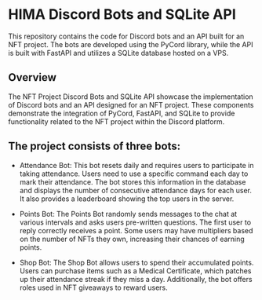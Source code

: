 # HIMA Discord Bots and SQLite API

This repository contains the code for Discord bots and an API built for an NFT project. The bots are developed using the PyCord library, while the API is built with FastAPI and utilizes a SQLite database hosted on a VPS.

## Overview

The NFT Project Discord Bots and SQLite API showcase the implementation of Discord bots and an API designed for an NFT project. These components demonstrate the integration of PyCord, FastAPI, and SQLite to provide functionality related to the NFT project within the Discord platform.

## The project consists of three bots:

- Attendance Bot: This bot resets daily and requires users to participate in taking attendance. Users need to use a specific command each day to mark their attendance. The bot stores this information in the database and displays the number of consecutive attendance days for each user. It also provides a leaderboard showing the top users in the server.

- Points Bot: The Points Bot randomly sends messages to the chat at various intervals and asks users pre-written questions. The first user to reply correctly receives a point. Some users may have multipliers based on the number of NFTs they own, increasing their chances of earning points.

- Shop Bot: The Shop Bot allows users to spend their accumulated points. Users can purchase items such as a Medical Certificate, which patches up their attendance streak if they miss a day. Additionally, the bot offers roles used in NFT giveaways to reward users.
